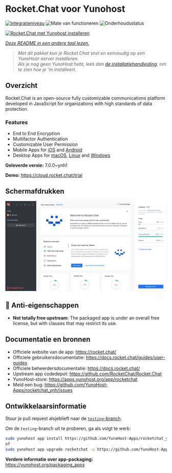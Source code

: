 <!--
NB: Deze README is automatisch gegenereerd door <https://github.com/YunoHost/apps/tree/master/tools/readme_generator>
Hij mag NIET handmatig aangepast worden.
-->

# Rocket.Chat voor Yunohost

[![Integratieniveau](https://dash.yunohost.org/integration/rocketchat.svg)](https://ci-apps.yunohost.org/ci/apps/rocketchat/) ![Mate van functioneren](https://ci-apps.yunohost.org/ci/badges/rocketchat.status.svg) ![Onderhoudsstatus](https://ci-apps.yunohost.org/ci/badges/rocketchat.maintain.svg)

[![Rocket.Chat met Yunohost installeren](https://install-app.yunohost.org/install-with-yunohost.svg)](https://install-app.yunohost.org/?app=rocketchat)

*[Deze README in een andere taal lezen.](./ALL_README.md)*

> *Met dit pakket kun je Rocket.Chat snel en eenvoudig op een YunoHost-server installeren.*  
> *Als je nog geen YunoHost hebt, lees dan [de installatiehandleiding](https://yunohost.org/install), om te zien hoe je 'm installeert.*

## Overzicht

Rocket.Chat is an open-source fully customizable communications platform developed in JavaScript for organizations with high standards of data protection.

### Features

- End to End Encryption
- Multifactor Authentication
- Customizable User Permission
- Mobile Apps for [iOS](https://apps.apple.com/app/rocket-chat/id1148741252) and [Android](https://play.google.com/store/apps/details?id=chat.rocket.android)
- Desktop Apps for [macOS](https://apps.apple.com/br/app/rocket-chat/id1086818840), [Linux](https://snapcraft.io/rocketchat-desktop) and [Windows](https://releases.rocket.chat/desktop/latest/download)

**Geleverde versie:** 7.0.0~ynh1

**Demo:** <https://cloud.rocket.chat/trial>

## Schermafdrukken

![Schermafdrukken van Rocket.Chat](./doc/screenshots/screenshot.jpg)

## :red_circle: Anti-eigenschappen

- **Not totally free upstream**: The packaged app is under an overall free license, but with clauses that may restrict its use.

## Documentatie en bronnen

- Officiele website van de app: <https://rocket.chat/>
- Officiele gebruikersdocumentatie: <https://docs.rocket.chat/guides/user-guides>
- Officiele beheerdersdocumentatie: <https://docs.rocket.chat/>
- Upstream app codedepot: <https://github.com/RocketChat/Rocket.Chat>
- YunoHost-store: <https://apps.yunohost.org/app/rocketchat>
- Meld een bug: <https://github.com/YunoHost-Apps/rocketchat_ynh/issues>

## Ontwikkelaarsinformatie

Stuur je pull request alsjeblieft naar de [`testing`-branch](https://github.com/YunoHost-Apps/rocketchat_ynh/tree/testing).

Om de `testing`-branch uit te proberen, ga als volgt te werk:

```bash
sudo yunohost app install https://github.com/YunoHost-Apps/rocketchat_ynh/tree/testing --debug
of
sudo yunohost app upgrade rocketchat -u https://github.com/YunoHost-Apps/rocketchat_ynh/tree/testing --debug
```

**Verdere informatie over app-packaging:** <https://yunohost.org/packaging_apps>
